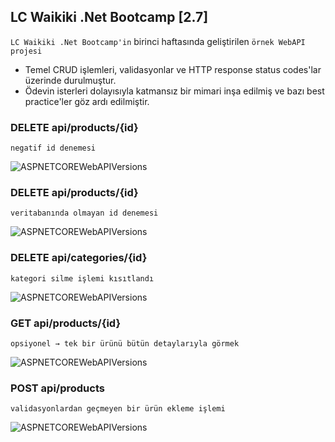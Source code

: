 ## LC Waikiki .Net Bootcamp [2.7]
`LC Waikiki .Net Bootcamp'in` birinci haftasında geliştirilen `örnek WebAPI projesi`

* Temel CRUD işlemleri, validasyonlar ve HTTP response status codes'lar üzerinde durulmuştur.
* Ödevin isterleri dolayısıyla katmansız bir mimari inşa edilmiş ve bazı best practice'ler göz ardı edilmiştir.


### DELETE api/products/{id}

``` negatif id denemesi ```

![ASPNETCOREWebAPIVersions](./preview/DELETE1.jpg)

### DELETE api/products/{id}

``` veritabanında olmayan id denemesi ```

![ASPNETCOREWebAPIVersions](./preview/DELETE2.jpg)

### DELETE api/categories/{id}

``` kategori silme işlemi kısıtlandı ```

![ASPNETCOREWebAPIVersions](./preview/DELETE3.jpg)

### GET api/products/{id}

``` opsiyonel → tek bir ürünü bütün detaylarıyla görmek ```

![ASPNETCOREWebAPIVersions](./preview/GET.png)

### POST api/products

``` validasyonlardan geçmeyen bir ürün ekleme işlemi ```

![ASPNETCOREWebAPIVersions](./preview/POST.png)